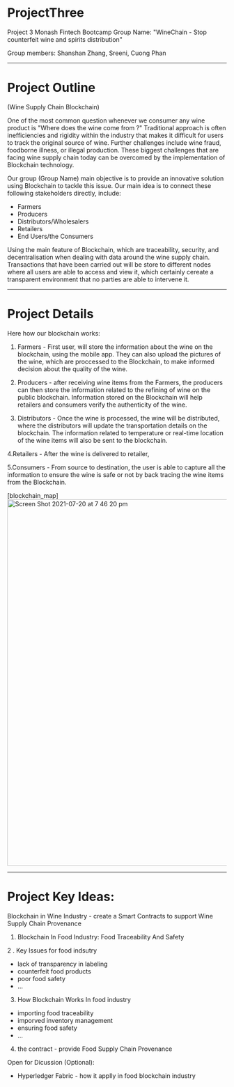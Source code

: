 # ProjectThree

 Project 3 Monash Fintech Bootcamp
 Group Name: "WineChain - Stop counterfeit wine and spirits distribution"

 Group members: Shanshan Zhang, Sreeni, Cuong Phan

---

# Project Outline 

(Wine Supply Chain Blockchain)

One of the most common question whenever we consumer any wine product is "Where does the wine come from ?" Traditional approach is often inefficiencies and rigidity within the industry that makes it difficult for users to track the original source of wine. Further challenges include wine fraud, foodborne illness, or illegal production. These biggest challenges that are facing wine supply chain today can be overcomed by the implementation of Blockchain technology.

Our group (Group Name) main objective is to provide an innovative solution using Blockchain to tackle this issue. Our main idea is to connect these following stakeholders directly, include:
* Farmers
* Producers
* Distributors/Wholesalers
* Retailers
* End Users/the Consumers

Using the main feature of Blockchain, which are traceability, security, and decentralisation when dealing with data around the wine supply chain. Transactions that have been carried out will be store to different nodes where all users are able to access and view it, which certainly cereate a  transparent environment that no parties are able to intervene it.
  
---

# Project Details

Here how our blockchain works:

1. Farmers - First user, will store the information about the wine on the blockchain, using the mobile app. They can also upload the pictures of the wine, which are proccessed to the Blockchain, to make informed decision about the quality of the wine.

2. Producers - after receiving wine items from the Farmers, the producers can then store the information related to the refining of wine on the public blockchain. Information stored on the Blockchain will help retailers and consumers verify the authenticity of the wine. 

3. Distributors - Once the wine is processed, the wine will be distributed, where the distributors will update the transportation details on the blockchain. The information related to temperature or real-time location of the wine items will also be sent to the blockchain.

4.Retailers - After the wine is delivered to retailer,  

5.Consumers - From source to destination, the user is able to capture all the information to ensure the wine is safe or not by back tracing the wine items from the Blockchain.

[blockchain_map]<img width="842" alt="Screen Shot 2021-07-20 at 7 46 20 pm" src="https://user-images.githubusercontent.com/76719561/126306937-e93da2d2-2df8-44c8-89a2-621dc11f8588.png">


---
# Project Key Ideas:

Blockchain in Wine Industry - create a Smart Contracts to support Wine Supply Chain Provenance
 
1. Blockchain In Food Industry: Food Traceability And Safety

2 . Key Issues for food indsutry 
  * lack of transparency in labeling 
  * counterfeit food products 
  * poor food safety
  * ...

3. How Blockchain Works In food industry 
 * importing food traceability
 * imporved inventory management 
 * ensuring food safety 
 * ... 

4. the contract - provide Food Supply Chain Provenance 

Open for Dicussion (Optional):
* Hyperledger Fabric - how it applly in food blockchain industry 


